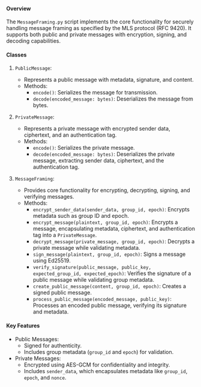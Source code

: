 #### Overview

The `MessageFraming.py` script implements the core functionality for securely handling message framing as specified by the MLS protocol (RFC 9420). It supports both public and private messages with encryption, signing, and decoding capabilities.

#### Classes
1. `PublicMessage`:
    - Represents a public message with metadata, signature, and content.
    - Methods:
        - `encode()`: Serializes the message for transmission.
        - `decode(encoded_message: bytes)`: Deserializes the message from bytes.

2. `PrivateMessage`:
    - Represents a private message with encrypted sender data, ciphertext, and an authentication tag.
    - Methods:
        - `encode()`: Serializes the private message.
        - `decode(encoded_message: bytes)`: Deserializes the private message, extracting sender data, ciphertext, and the authentication tag.

3. `MessageFraming`:
    - Provides core functionality for encrypting, decrypting, signing, and verifying messages.
    - Methods:
        - `encrypt_sender_data(sender_data, group_id, epoch)`: Encrypts metadata such as group ID and epoch.
        - `encrypt_message(plaintext, group_id, epoch)`: Encrypts a message, encapsulating metadata, ciphertext, and authentication tag into a `PrivateMessage`.
        - `decrypt_message(private_message, group_id, epoch)`: Decrypts a private message while validating metadata.
        - `sign_message(plaintext, group_id, epoch)`: Signs a message using Ed25519.
        - `verify_signature(public_message, public_key, expected_group_id, expected_epoch)`: Verifies the signature of a public message while validating group metadata.
        - `create_public_message(content, group_id, epoch)`: Creates a signed public message.
        - `process_public_message(encoded_message, public_key)`: Processes an encoded public message, verifying its signature and metadata.

#### Key Features
- Public Messages:
    - Signed for authenticity.
    - Includes group metadata (`group_id` and `epoch`) for validation.
- Private Messages:
    - Encrypted using AES-GCM for confidentiality and integrity.
    - Includes `sender_data`, which encapsulates metadata like `group_id`, `epoch`, and `nonce`.

